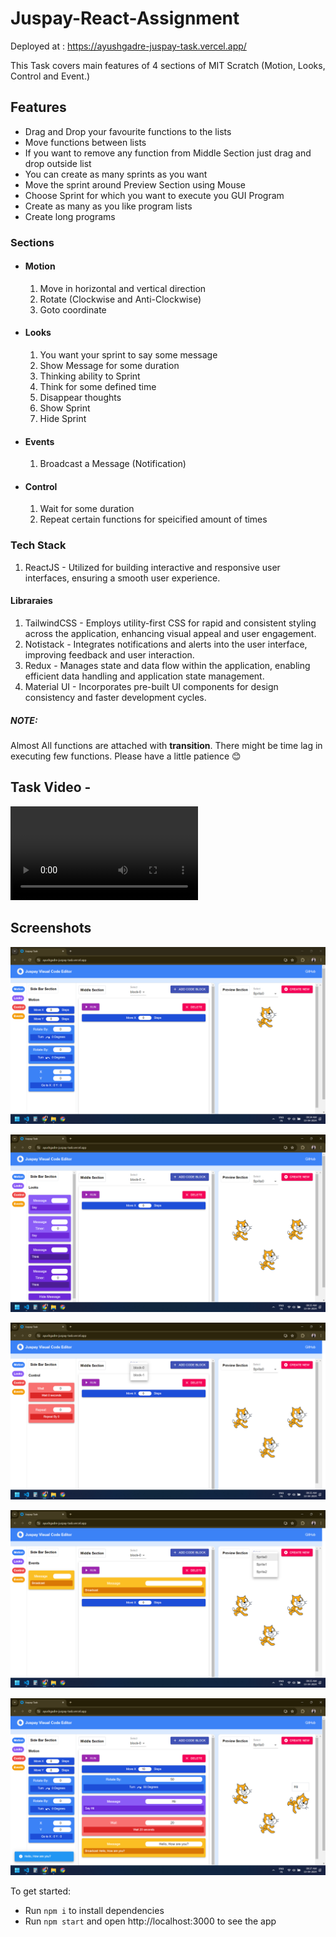 # Juspay-React-Assignment

Deployed at : https://ayushgadre-juspay-task.vercel.app/

This Task covers main features of 4 sections of MIT Scratch (Motion, Looks, Control and Event.)

## Features

- Drag and Drop your favourite functions to the lists
- Move functions between lists
- If you want to remove any function from Middle Section just drag and drop outside list
- You can create as many sprints as you want
- Move the sprint around Preview Section using Mouse
- Choose Sprint for which you want to execute you GUI Program
- Create as many as you like program lists
- Create long programs

### Sections

- #### Motion

  1. Move in horizontal and vertical direction
  2. Rotate (Clockwise and Anti-Clockwise)
  3. Goto coordinate

- #### Looks

  1. You want your sprint to say some message
  2. Show Message for some duration
  3. Thinking ability to Sprint
  4. Think for some defined time
  5. Disappear thoughts
  6. Show Sprint
  7. Hide Sprint

- #### Events

  1. Broadcast a Message (Notification)

- #### Control
  1. Wait for some duration
  2. Repeat certain functions for speicified amount of times

### Tech Stack

1. ReactJS - Utilized for building interactive and responsive user interfaces, ensuring a smooth user experience.

#### Libraraies

1. TailwindCSS - Employs utility-first CSS for rapid and consistent styling across the application, enhancing visual appeal and user engagement.
2. Notistack - Integrates notifications and alerts into the user interface, improving feedback and user interaction.
3. Redux - Manages state and data flow within the application, enabling efficient data handling and application state management.
4. Material UI - Incorporates pre-built UI components for design consistency and faster development cycles.

##### NOTE:

Almost All functions are attached with **transition**.
There might be time lag in executing few functions. Please have a little patience 😊

## Task Video -

![vv0](<./src/assets/Juspay Task.mp4>)

## Screenshots

![ss0](<./src/assets/Screenshot (181).png>)

![ss1](<./src/assets/Screenshot (183).png>)

![ss2](<./src/assets/Screenshot (184).png>)

![ss3](<./src/assets/Screenshot (185).png>)

![ss4](<./src/assets/Screenshot (186).png>)

To get started:

- Run `npm i` to install dependencies
- Run `npm start` and open http://localhost:3000 to see the app
